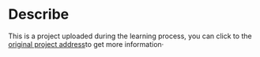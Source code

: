 #      Describe

This is a project uploaded during the learning process, you can click to the [original project address](https://github.com/bf777/MesoNet)to get more information·
